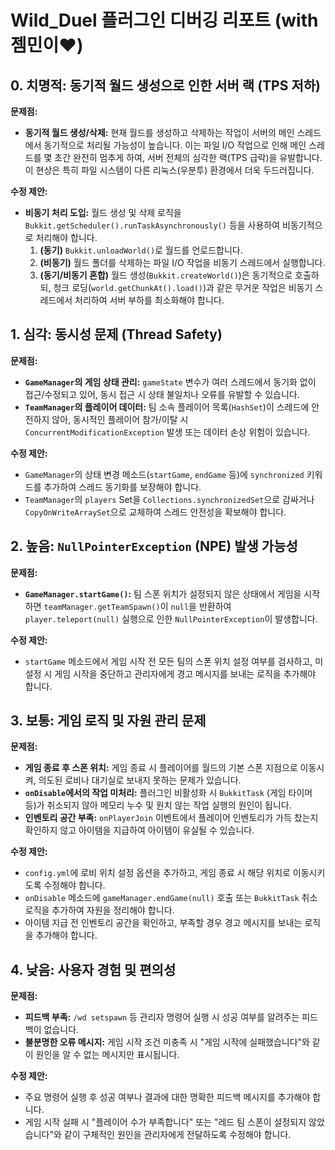 # Wild_Duel 플러그인 디버깅 리포트 (with 젬민이❤️)

## 0. 치명적: 동기적 월드 생성으로 인한 서버 랙 (TPS 저하)

**문제점:**
- **동기적 월드 생성/삭제:** 현재 월드를 생성하고 삭제하는 작업이 서버의 메인 스레드에서 동기적으로 처리될 가능성이 높습니다. 이는 파일 I/O 작업으로 인해 메인 스레드를 몇 초간 완전히 멈추게 하여, 서버 전체의 심각한 랙(TPS 급락)을 유발합니다. 이 현상은 특히 파일 시스템이 다른 리눅스(우분투) 환경에서 더욱 두드러집니다.

**수정 제안:**
- **비동기 처리 도입:** 월드 생성 및 삭제 로직을 `Bukkit.getScheduler().runTaskAsynchronously()` 등을 사용하여 비동기적으로 처리해야 합니다.
  1.  **(동기)** `Bukkit.unloadWorld()`로 월드를 언로드합니다.
  2.  **(비동기)** 월드 폴더를 삭제하는 파일 I/O 작업을 비동기 스레드에서 실행합니다.
  3.  **(동기/비동기 혼합)** 월드 생성(`Bukkit.createWorld()`)은 동기적으로 호출하되, 청크 로딩(`world.getChunkAt().load()`)과 같은 무거운 작업은 비동기 스레드에서 처리하여 서버 부하를 최소화해야 합니다.

## 1. 심각: 동시성 문제 (Thread Safety)

**문제점:**
- **`GameManager`의 게임 상태 관리:** `gameState` 변수가 여러 스레드에서 동기화 없이 접근/수정되고 있어, 동시 접근 시 상태 불일치나 오류를 유발할 수 있습니다.
- **`TeamManager`의 플레이어 데이터:** 팀 소속 플레이어 목록(`HashSet`)이 스레드에 안전하지 않아, 동시적인 플레이어 참가/이탈 시 `ConcurrentModificationException` 발생 또는 데이터 손상 위험이 있습니다.

**수정 제안:**
- `GameManager`의 상태 변경 메소드(`startGame`, `endGame` 등)에 `synchronized` 키워드를 추가하여 스레드 동기화를 보장해야 합니다.
- `TeamManager`의 `players` Set을 `Collections.synchronizedSet`으로 감싸거나 `CopyOnWriteArraySet`으로 교체하여 스레드 안전성을 확보해야 합니다.

## 2. 높음: `NullPointerException` (NPE) 발생 가능성

**문제점:**
- **`GameManager.startGame()`:** 팀 스폰 위치가 설정되지 않은 상태에서 게임을 시작하면 `teamManager.getTeamSpawn()`이 `null`을 반환하여 `player.teleport(null)` 실행으로 인한 `NullPointerException`이 발생합니다.

**수정 제안:**
- `startGame` 메소드에서 게임 시작 전 모든 팀의 스폰 위치 설정 여부를 검사하고, 미설정 시 게임 시작을 중단하고 관리자에게 경고 메시지를 보내는 로직을 추가해야 합니다.

## 3. 보통: 게임 로직 및 자원 관리 문제

**문제점:**
- **게임 종료 후 스폰 위치:** 게임 종료 시 플레이어를 월드의 기본 스폰 지점으로 이동시켜, 의도된 로비나 대기실로 보내지 못하는 문제가 있습니다.
- **`onDisable`에서의 작업 미처리:** 플러그인 비활성화 시 `BukkitTask` (게임 타이머 등)가 취소되지 않아 메모리 누수 및 원치 않는 작업 실행의 원인이 됩니다.
- **인벤토리 공간 부족:** `onPlayerJoin` 이벤트에서 플레이어 인벤토리가 가득 찼는지 확인하지 않고 아이템을 지급하여 아이템이 유실될 수 있습니다.

**수정 제안:**
- `config.yml`에 로비 위치 설정 옵션을 추가하고, 게임 종료 시 해당 위치로 이동시키도록 수정해야 합니다.
- `onDisable` 메소드에 `gameManager.endGame(null)` 호출 또는 `BukkitTask` 취소 로직을 추가하여 자원을 정리해야 합니다.
- 아이템 지급 전 인벤토리 공간을 확인하고, 부족할 경우 경고 메시지를 보내는 로직을 추가해야 합니다.

## 4. 낮음: 사용자 경험 및 편의성

**문제점:**
- **피드백 부족:** `/wd setspawn` 등 관리자 명령어 실행 시 성공 여부를 알려주는 피드백이 없습니다.
- **불분명한 오류 메시지:** 게임 시작 조건 미충족 시 "게임 시작에 실패했습니다"와 같이 원인을 알 수 없는 메시지만 표시됩니다.

**수정 제안:**
- 주요 명령어 실행 후 성공 여부나 결과에 대한 명확한 피드백 메시지를 추가해야 합니다.
- 게임 시작 실패 시 "플레이어 수가 부족합니다" 또는 "레드 팀 스폰이 설정되지 않았습니다"와 같이 구체적인 원인을 관리자에게 전달하도록 수정해야 합니다.